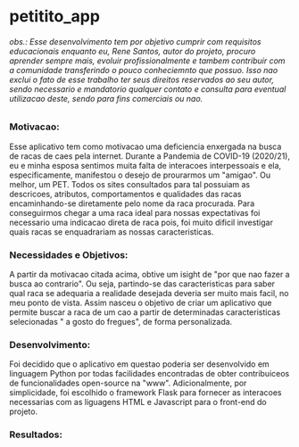 # petitito_app


###### obs.: Esse desenvolvimento tem por objetivo cumprir com requisitos educacionais enquanto eu, Rene Santos, autor do projeto, procuro aprender sempre mais, evoluir profissionalmente e tambem contribuir com a comunidade transferindo o pouco conheciemnto que possuo. Isso nao exclui o fato de esse trabalho ter seus direitos reservados ao seu autor, sendo necessario e mandatorio qualquer contato e consulta para eventual utilizacao deste, sendo para fins comerciais ou nao.

### Motivacao:
Esse aplicativo tem como motivacao uma deficiencia enxergada na busca de racas de caes pela internet.
Durante a Pandemia de COVID-19 (2020/21), eu e minha esposa sentimos muita falta de interacoes interpessoais e ela, especificamente, manifestou o desejo de prourarmos um "amigao". Ou melhor, um PET.
Todos os sites consultados para tal possuiam as descricoes, atributos, comportamentos e qualidades das racas encaminhando-se diretamente pelo nome da raca procurada. Para conseguirmos chegar a uma raca ideal para nossas expectativas foi necessario uma indicacao direta de raca pois, foi muito dificil investigar quais racas se enquadrariam as nossas caracteristicas.

### Necessidades e Objetivos:
A partir da motivacao citada acima, obtive um isight de "por que nao fazer a busca ao contrario". Ou seja, partindo-se das caracteristicas para saber qual raca se adequaria a realidade desejada deveria ser muito mais facil, no meu ponto de vista.
Assim nasceu o objetivo de criar um aplicativo que permite buscar a raca de um cao a partir de determinadas caracteristicas selecionadas " a gosto do fregues", de forma personalizada.

### Desenvolvimento:
Foi decidido que o aplicativo em questao poderia ser desenvolvido em linguagem Python por todas facilidades encontradas de obter contribuiceos de funcionalidades open-source na "www". Adicionalmente, por simplicidade, foi escolhido o framework Flask para fornecer as interacoes necessarias com as liguagens HTML e Javascript para o front-end do projeto.

### Resultados: